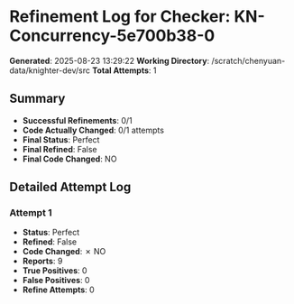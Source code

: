 # Refinement Log for Checker: KN-Concurrency-5e700b38-0

**Generated**: 2025-08-23 13:29:22
**Working Directory**: /scratch/chenyuan-data/knighter-dev/src
**Total Attempts**: 1

## Summary
- **Successful Refinements**: 0/1
- **Code Actually Changed**: 0/1 attempts
- **Final Status**: Perfect
- **Final Refined**: False
- **Final Code Changed**: NO

## Detailed Attempt Log

### Attempt 1
- **Status**: Perfect
- **Refined**: False
- **Code Changed**: ✗ NO
- **Reports**: 9
- **True Positives**: 0
- **False Positives**: 0
- **Refine Attempts**: 0
